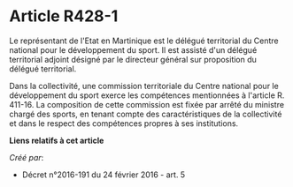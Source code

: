 # Article R428-1

Le représentant de l'Etat en Martinique est le délégué territorial du Centre national pour le développement du sport. Il est
assisté d'un délégué territorial adjoint désigné par le directeur général sur proposition du délégué territorial. 

Dans la collectivité, une commission territoriale du Centre national pour le développement du sport exerce les compétences
mentionnées à l'article R. 411-16. La composition de cette commission est fixée par arrêté du ministre chargé des sports, en
tenant compte des caractéristiques de la collectivité et dans le respect des compétences propres à ses institutions.

**Liens relatifs à cet article**

_Créé par_:

  - Décret n°2016-191 du 24 février 2016 - art. 5
